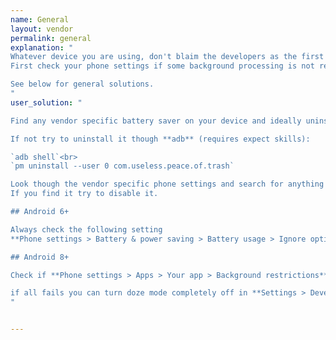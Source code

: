 ```yaml
---
name: General
layout: vendor
permalink: general
explanation: "
Whatever device you are using, don't blaim the developers as the first thing when something goes wrong. 
First check your phone settings if some background processing is not restricted on your device.  

See below for general solutions.
"
user_solution: "

Find any vendor specific battery saver on your device and ideally uninstall if possible, disable it if possible. 

If not try to uninstall it though **adb** (requires expect skills):

`adb shell`<br>
`pm uninstall --user 0 com.useless.peace.of.trash`

Look though the vendor specific phone settings and search for anything related to battery optimization or background processing.
If you find it try to disable it. 

## Android 6+

Always check the following setting
**Phone settings > Battery & power saving > Battery usage > Ignore optimizations > Turn on** to ignore battery optimization for your app.

## Android 8+

Check if **Phone settings > Apps > Your app > Background restrictions** or **Background limits** are not enabled for the app.

if all fails you can turn doze mode completely off in **Settings > Developer options**. (Don't know how to enable developer options, Google it!) 
"


---
```

